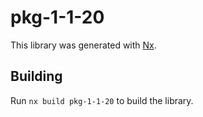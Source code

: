 # pkg-1-1-20

This library was generated with [Nx](https://nx.dev).

## Building

Run `nx build pkg-1-1-20` to build the library.
